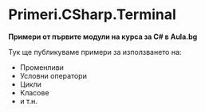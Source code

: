 ﻿# Primeri.CSharp.Terminal
**Примери от първите модули на курса за C# в Aula.bg**

Тук ще публикуваме примери за използването на:
* Променливи
* Условни оператори
* Цикли
* Класове
* и т.н.
